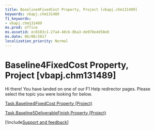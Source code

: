 ```yaml
---
title: Baseline4FixedCost Property, Project [vbapj.chm131489]
keywords: vbapj.chm131489
f1_keywords:
- vbapj.chm131489
ms.prod: office
ms.assetid: ec8183c1-27a4-48cb-8ba3-de978e4d58e8
ms.date: 06/08/2017
localization_priority: Normal
---
```



# Baseline4FixedCost Property, Project [vbapj.chm131489]

Hi there! You have landed on one of our F1 Help redirector pages. Please select the topic you were looking for below.

[Task.Baseline4FixedCost Property (Project)](http://msdn.microsoft.com/library/8306d2d7-b80d-b3c6-5b7e-178082aa2740%28Office.15%29.aspx)

[Task.Baseline5DeliverableFinish Property (Project)](http://msdn.microsoft.com/library/867cbed5-d6bb-709b-f1c6-ee5a14b214e2%28Office.15%29.aspx)

[!include[Support and feedback](~/includes/feedback-boilerplate.md)]